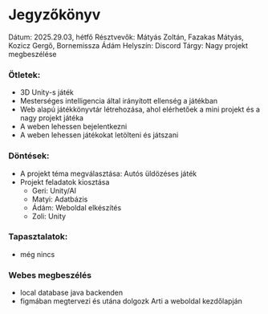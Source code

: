# Jegyzőkönyv

Dátum: 2025.29.03, hétfő
Résztvevők: Mátyás Zoltán, Fazakas Mátyás, Kozicz Gergő, Bornemissza Ádám
Helyszín: Discord
Tárgy: Nagy projekt megbeszélése

### Ötletek:
- 3D Unity-s játék
- Mesterséges intelligencia által irányított ellenség a játékban
- Web alapú játékkönyvtár létrehozása, ahol elérhetőek a mini projekt és a nagy projekt játéka
- A weben lehessen bejelentkezni
- A weben lehessen játékokat letölteni és játszani


### Döntések:
- A projekt téma megválasztása: Autós üldözéses játék 
- Projekt feladatok kiosztása
    - Geri: Unity/AI
    - Matyi: Adatbázis
    - Ádám: Weboldal elkészítés
    - Zoli: Unity


### Tapasztalatok:
- még nincs


### Webes megbeszélés
- local database java backenden
- figmában megtervezi és utána dolgozk Arti a weboldal kezdőlapján
